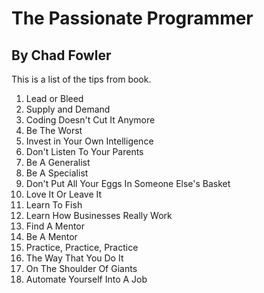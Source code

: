 # The Passionate Programmer #
## By Chad Fowler ##

This is a list of the tips from book.

1. Lead or Bleed
2. Supply and Demand
3. Coding Doesn't Cut It Anymore
4. Be The Worst
5. Invest in Your Own Intelligence
6. Don't Listen To Your Parents
7. Be A Generalist
8. Be A Specialist
9. Don't Put All Your Eggs In Someone Else's Basket
10. Love It Or Leave It
11. Learn To Fish
12. Learn How Businesses Really Work
13. Find A Mentor
14. Be A Mentor
15. Practice, Practice, Practice
16. The Way That You Do It
17. On The Shoulder Of Giants
18. Automate Yourself Into A Job
